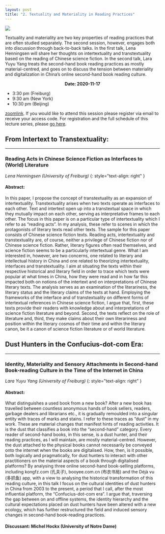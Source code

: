```yaml
---
layout: post
title: "2. Textuality and Materiality in Reading Practices"
---
```


<span class="image fit"><img src="{{ site.baseurl }}/assets/images/Webpage_pic-LS2.jpg"></span>

Textuality and materiality are two key properties of reading practices that are often studied separately. The second session, however, engages both into discussion through back-to-back talks. In the first talk, Lena Henningsen will share her thoughts on intertextuality and transtextuality based on the reading of Chinese science fiction. In the second talk, Lara Yuyu Yang treats the second-hand book reading practices as mostly material-centred, and goes on to discuss the tension between materiality and digitalization in China’s online second-hand book reading culture.

<div class="box">
  <p style="text-align: center;">
    <b>Date: 2020-11-17</b>
    <ul>
      <li>3:30 pm (Freiburg)</li>
      <li>9:30 am (New York)</li>
      <li>10:30 pm (Beijing)</li>
  </ul>
  </p>
</div>

[zoomlink](https://uni-freiburg.zoom.us/j/83487054977). If you would like to attend this session please register via email to receive your access code.
For registration and the full schedule of this lecture series, please [go here](https://readchina.github.io/conferences.html).

##  From Intertext to Transtextuality:
---
### Reading Acts in Chinese Science Fiction as Interfaces to (World) Literature
*Lena Henningsen (University of Freiburg)*
{: style="text-align: right" }

#### Abstract:
In this paper, I propose the concept of transtextuality as an expansion of intertextuality. Transtextuality arises when two texts operate as interfaces to each other. Text and intertext open up into a transtextual space in which they mutually impact on each other, serving as interpretative frames to each other. The focus in this paper is on a particular type of intertextuality which I refer to as “reading acts”. In my analysis, these refer to scenes in which the protagonists of literary texts read other texts. The sample for this paper consists of Chinese science fiction texts. Reading acts, intertextuality and transtextuality are, of course, neither a privilege of Chinese fiction nor of Chinese science fiction. Rather, literary figures often read themselves, and science fiction seems to be a particularly intertextual genre. What I am interested in, however, are two concerns, one related to literary and intellectual history in China and one related to theorizing intertextuality, interfaces and transtextuality. I aim at situating the texts within their respective historical and literary field in order to trace which texts were popular at what times in China, how they were read and in how far this impacted both on notions of the intertext and on interpretations of Chinese literary texts. The analysis serves as an examination of the literariness, the literary status and the literary claims of the texts at hand. Employing the frameworks of the interface and of transtextuality on different forms of intertextual references in Chinese science fiction, I argue that, first, these texts provide their readers with knowledge about and interpretations of science fiction literature and beyond. Second, the texts reflect on the role of literature and, third, they make claims about their own literariness and position within the literary cosmos of their time and within the literary canon, be it a canon of science fiction literature or of world literature.


##  Dust Hunters in the Confucius-dot-com Era:
---
### Identity, Materiality and Sensory Attachments in Second-hand Book-reading Culture in the Time of the Internet in China
*Lara Yuyu Yang (University of Freiburg)*
{: style="text-align: right" }

#### Abstract:
What distinguishes a used book from a new book? After a new book has travelled between countless anonymous hands of book sellers, readers, garbage dealers and librarians etc., it is gradually remoulded into a singular entity with traces of marks and stains. I refer to these traces as “dust” in my work. These are material changes that manifest hints of reading activities. It is the dust that classifies a book into the “second-hand” category. Every reader of second-hand books, in this sense, is a dust hunter, and their reading practices, as I will maintain, are mostly material-centred. However, the dust attached to the physical books cannot necessarily be conveyed onto the internet when the books are digitalised. How, then, is it possible, both logically and pragmatically, for dust hunters to interact with other practitioners on the material aspects of a book through digitalised platforms?
By analysing three online second-hand book-selling platforms, including kongfz.com (孔夫子), booyee.com.cn (布衣书局) and the Déjà vu (多抓鱼) app, with a view to analysing the historical transformation of this reading culture, in this talk I focus on the cultural identities of dust hunters in China from 2003 to the present, a period that I call, after the most influential platform, the “Confucius-dot-com era”. I argue that, traversing the gap between on and offline systems, the identity hierarchy and the cultural expectations placed on dust hunters have been altered with a new ecology, which has further restructured the field and induced sensory changes in second-hand book-reading practices.

#### Discussant: Michel Hockx (University of Notre Dame)
